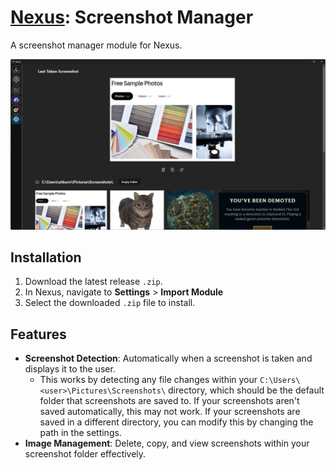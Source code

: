 # [Nexus](https://github.com/aarontburn/nexus-core): Screenshot Manager

A screenshot manager module for Nexus.

<p align="center">
	<img src="./repo-assets/image.png" alt="Screenshot Manager Sample" width="1000"/>
</p>


## Installation
1. Download the latest release `.zip`. 
2. In Nexus, navigate to **Settings** > **Import Module**
3. Select the downloaded `.zip` file to install.

## Features
- **Screenshot Detection**: Automatically when a screenshot is taken and displays it to the user. 
  - This works by detecting any file changes within your `C:\Users\<user>\Pictures\Screenshots\` directory, which should be the default folder that screenshots are saved to. If your screenshots aren't saved automatically, this may not work. If your screenshots are saved in a different directory, you can modify this by changing the path in the settings.
- **Image Management**: Delete, copy, and view screenshots within your screenshot folder effectively.